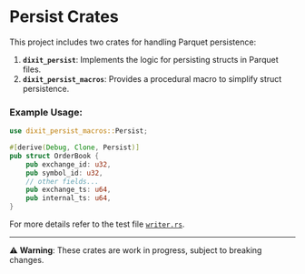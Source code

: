 # Persist Crates

This project includes two crates for handling Parquet persistence:

1. **`dixit_persist`**: Implements the logic for persisting structs in Parquet files.
2. **`dixit_persist_macros`**: Provides a procedural macro to simplify struct persistence.

### Example Usage:

```rust
use dixit_persist_macros::Persist;

#[derive(Debug, Clone, Persist)]
pub struct OrderBook {
    pub exchange_id: u32,
    pub symbol_id: u32,
    // other fields...
    pub exchange_ts: u64,
    pub internal_ts: u64,
}
```

For more details refer to the test file [`writer.rs`](tests/writer.rs).

---

⚠️ **Warning**: These crates are work in progress, subject to breaking changes.
